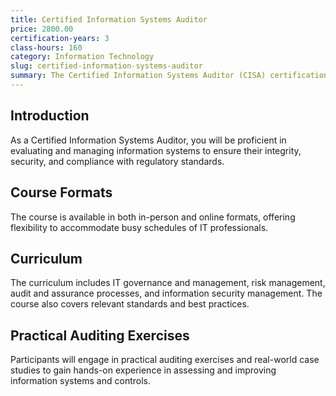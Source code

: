 ```yaml
---
title: Certified Information Systems Auditor
price: 2800.00
certification-years: 3
class-hours: 160
category: Information Technology
slug: certified-information-systems-auditor
summary: The Certified Information Systems Auditor (CISA) certification is designed for IT professionals seeking expertise in information systems auditing, control, and assurance. This comprehensive course covers IT governance, risk management, audit and assurance, and information security management. It equips candidates with the skills needed to assess and manage information systems and business processes effectively.
---
```


## Introduction

As a Certified Information Systems Auditor, you will be proficient in evaluating and managing information systems to ensure their integrity, security, and compliance with regulatory standards.

## Course Formats

The course is available in both in-person and online formats, offering flexibility to accommodate busy schedules of IT professionals.

## Curriculum

The curriculum includes IT governance and management, risk management, audit and assurance processes, and information security management. The course also covers relevant standards and best practices.

## Practical Auditing Exercises

Participants will engage in practical auditing exercises and real-world case studies to gain hands-on experience in assessing and improving information systems and controls.

